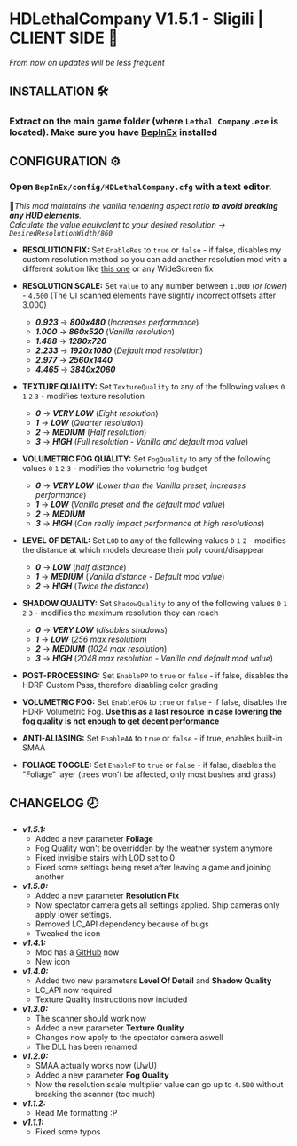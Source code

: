 # HDLethalCompany V1.5.1 - Sligili | CLIENT SIDE 🎈

*From now on updates will be less frequent*

## INSTALLATION 🛠
### Extract on the main game folder (where ```Lethal Company.exe``` is located). Make sure you have [BepInEx](https://github.com/BepInEx/BepInEx) installed

## CONFIGURATION ⚙
### Open ```BepInEx/config/HDLethalCompany.cfg``` with a text editor.

📃*This mod maintains the vanilla rendering aspect ratio ***to avoid breaking any HUD elements***.  
Calculate the value equivalent to your desired resolution -> ```DesiredResolutionWidth/860```*

- **RESOLUTION FIX:** Set ```EnableRes``` to ```true``` or ```false``` - if false, disables my custom resolution method so you can add another resolution mod with a different solution like [this one](https://www.nexusmods.com/lethalcompany/mods/8) or any WideScreen fix

- **RESOLUTION SCALE:** Set ```value``` to any number between ```1.000``` (*or lower*) - ```4.500``` (The UI scanned elements have slightly incorrect offsets after 3.000)
  - ***0.923*** -> ***800x480*** (*Increases performance*)
  - ***1.000*** -> ***860x520*** (*Vanilla resolution*)
  - ***1.488*** -> ***1280x720*** 
  - ***2.233*** -> ***1920x1080*** (*Default mod resolution*)
  - ***2.977*** -> ***2560x1440*** 
  - ***4.465*** -> ***3840x2060*** 

- **TEXTURE QUALITY:** Set ```TextureQuality``` to any of the following values ```0``` ```1``` ```2``` ```3``` - modifies texture resolution
  - ***0*** -> ***VERY LOW*** (*Eight resolution*)
  - ***1*** -> ***LOW*** (*Quarter resolution*)
  - ***2*** -> ***MEDIUM*** (*Half resolution*)
  - ***3*** -> ***HIGH*** (*Full resolution - Vanilla and default mod value*)

- **VOLUMETRIC FOG QUALITY:** Set ```FogQuality``` to any of the following values ```0``` ```1``` ```2``` ```3``` - modifies the volumetric fog budget
  - ***0*** -> ***VERY LOW*** (*Lower than the Vanilla preset, increases performance*)
  - ***1*** -> ***LOW*** (*Vanilla preset and the default mod value*)
  - ***2*** -> ***MEDIUM*** 
  - ***3*** -> ***HIGH*** (*Can really impact performance at high resolutions*)

- **LEVEL OF DETAIL:** Set ```LOD``` to any of the following values ```0``` ```1``` ```2``` - modifies the distance at which models decrease their poly count/disappear
  - ***0*** -> ***LOW*** (*half distance*)
  - ***1*** -> ***MEDIUM*** (*Vanilla distance - Default mod value*)
  - ***2*** -> ***HIGH*** (*Twice the distance*)

- **SHADOW QUALITY:** Set ```ShadowQuality``` to any of the following values ```0``` ```1``` ```2``` ```3``` - modifies the maximum resolution they can reach
  - ***0*** -> ***VERY LOW*** (*disables shadows*)
  - ***1*** -> ***LOW*** (*256 max resolution*)
  - ***2*** -> ***MEDIUM*** (*1024 max resolution*)
  - ***3*** -> ***HIGH*** (*2048 max resolution - Vanilla and default mod value*)

- **POST-PROCESSING:** Set ```EnablePP``` to ```true``` or ```false``` - if false, disables the HDRP Custom Pass, therefore disabling color grading 

- **VOLUMETRIC FOG:** Set ```EnableFOG``` to ```true``` or ```false``` - if false, disables the HDRP Volumetric Fog. **Use this as a last resource in case lowering the fog quality is not enough to get decent performance**

- **ANTI-ALIASING:** Set ```EnableAA``` to ```true``` or ```false``` - if true, enables built-in SMAA

- **FOLIAGE TOGGLE:** Set ```EnableF``` to ```true``` or ```false``` - if false, disables the "Foliage" layer (trees won't be affected, only most bushes and grass)

## CHANGELOG 🕗

- ***v1.5.1:***
     - Added a new parameter **Foliage**
     - Fog Quality won't be overridden by the weather system anymore
     - Fixed invisible stairs with LOD set to 0
     - Fixed some settings being reset after leaving a game and joining another
- ***v1.5.0:***
     - Added a new parameter **Resolution Fix**
     - Now spectator camera gets all settings applied. Ship cameras only apply lower settings.
     - Removed LC_API dependency because of bugs
     - Tweaked the icon
- ***v1.4.1:***
     - Mod has a [GitHub](https://github.com/Sligili/HDLethalCompany) now
     - New icon
- ***v1.4.0:***
     - Added two new parameters **Level Of Detail** and **Shadow Quality**
     - LC_API now required
     - Texture Quality instructions now included
- ***v1.3.0:***
     - The scanner should work now
     - Added a new parameter **Texture Quality** 
     - Changes now apply to the spectator camera aswell
     - The DLL has been renamed
- ***v1.2.0:***
     - SMAA actually works now (UwU)
     - Added a new parameter **Fog Quality** 
     - Now the resolution scale multiplier value can go up to ```4.500``` without breaking the scanner (too much)
- ***v1.1.2:*** 
     - Read Me formatting :P
- ***v1.1.1:*** 
     - Fixed some typos
